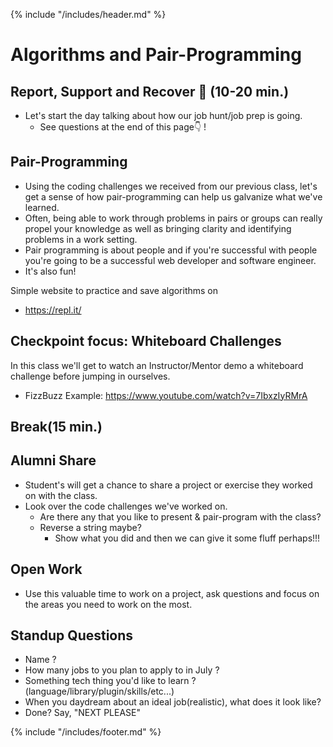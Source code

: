 {% include "/includes/header.md" %}

# Algorithms and Pair-Programming

## Report, Support and Recover 🤕 (10-20 min.)

* Let's start the day talking about how our job hunt/job prep is going.
  * See questions at the end of this page👇 !

## Pair-Programming

* Using the coding challenges we received from our previous class, let's get a sense of how pair-programming can help us galvanize what we've learned.
* Often, being able to work through problems in pairs or groups can really propel your knowledge as well as bringing clarity and identifying problems in a work setting.
* Pair programming is about people and if you're successful with people you're going to be a successful web developer and software engineer.
* It's also fun!

Simple website to practice and save algorithms on

* https://repl.it/

## Checkpoint focus: Whiteboard Challenges

In this class we'll get to watch an Instructor/Mentor demo a whiteboard challenge before jumping in ourselves.

* FizzBuzz Example: https://www.youtube.com/watch?v=7IbxzIyRMrA

## Break(15 min.)

## Alumni Share

* Student's will get a chance to share a project or exercise they worked on with the class.
* Look over the code challenges we've worked on.
  * Are there any that you like to present & pair-program with the class?
  * Reverse a string maybe?
    * Show what you did and then we can give it some fluff perhaps!!!

## Open Work

* Use this valuable time to work on a project, ask questions and focus on the areas you need to work on the most.

## Standup Questions

* Name ?
* How many jobs to you plan to apply to in July ?
* Something tech thing you'd like to learn ? (language/library/plugin/skills/etc...)
* When you daydream about an ideal job(realistic), what does it look like?
* Done? Say, "NEXT PLEASE"

{% include "/includes/footer.md" %}